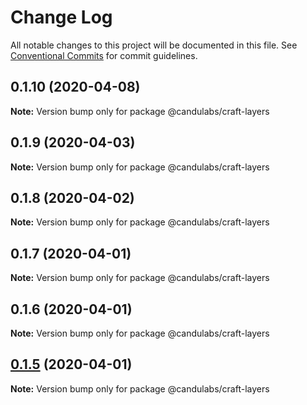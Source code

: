 # Change Log

All notable changes to this project will be documented in this file.
See [Conventional Commits](https://conventionalcommits.org) for commit guidelines.

## 0.1.10 (2020-04-08)

**Note:** Version bump only for package @candulabs/craft-layers





## 0.1.9 (2020-04-03)

**Note:** Version bump only for package @candulabs/craft-layers





## 0.1.8 (2020-04-02)

**Note:** Version bump only for package @candulabs/craft-layers





## 0.1.7 (2020-04-01)

**Note:** Version bump only for package @candulabs/craft-layers





## 0.1.6 (2020-04-01)

**Note:** Version bump only for package @candulabs/craft-layers





## [0.1.5](https://github.com/prevwong/craft.js/compare/v0.1.0-beta.3...v0.1.5) (2020-04-01)

**Note:** Version bump only for package @candulabs/craft-layers
